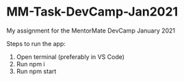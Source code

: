 # MM-Task-DevCamp-Jan2021
My assignment for the MentorMate DevCamp January 2021

Steps to run the app:
1) Open terminal (preferably in VS Code)
2) Run npm i
3) Run npm start
